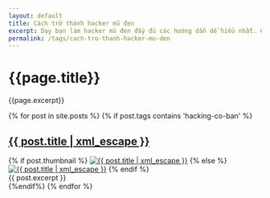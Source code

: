 ```yaml
---
layout: default
title: Cách trở thành hacker mũ đen
excerpt: Dạy bạn làm hacker mũ đen đầy đủ các hướng dẫn dễ hiểu nhất. Các bài học đầu tiên cơ bản nhất để trở thành hacker mũ đen. Hacker mũ đen là những người thâm nhập vào các trang web, tấn công vào các hệ thống nhằm phục vụ lợi ích cá nhân như đánh cắp thông tin người dùng hay tài khoản ngân hàng.
permalink: /tags/cach-tro-thanh-hacker-mu-den
---
```

<div id="index">
<div class="category_detail">
    <h1>{{page.title}}</h1>
    <p>{{page.excerpt}}</p>
</div>
{% for post in site.posts %}
{% if post.tags contains 'hacking-co-ban' %}
<article class="post" itemscope itemtype="http://schema.org/Article">
  <h1 itemprop="name"><a itemprop="url" href="{{ site.site_url }}{{ post.url }}" title="{{ post.title | xml_escape }}" >{{ post.title | xml_escape }}</a></h1>
  {% if post.thumbnail %}
  <a href="{{ post.url }}"><img itemprop="image" src="{{ site.site_url }}/images/{{ post.thumbnail }}" alt="{{ post.title | xml_escape }}" class="post_thumbnail"></a>
  {% else %}
  <a href="{{ post.url }}"><img itemprop="image" src="{{ site.site_url }}/images/thumbnail_default.png" alt="{{ post.title  | xml_escape }}" class="post_thumbnail"></a>
  {% endif %}
  <div class="excerpt" itemprop="description">
    {{ post.excerpt }}
  </div>
  <div class="clear"></div>
</article>
{%endif%}
{% endfor %}
</div>